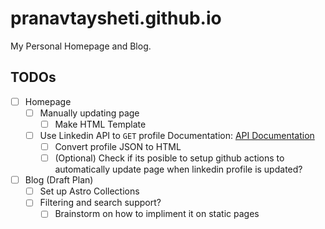 # pranavtaysheti.github.io

My Personal Homepage and Blog.

## TODOs

- [ ] Homepage
  - [ ] Manually updating page
    - [ ] Make HTML Template
  - [ ] Use Linkedin API to `GET` profile
      Documentation: [API Documentation](https://learn.microsoft.com/en-us/linkedin/shared/integrations/people/profile-api?context=linkedin%2Fconsumer%2Fcontext#retrieve-current-members-profile)
    - [ ] Convert profile JSON to HTML
    - [ ] (Optional) Check if its posible to setup github actions to automatically update page when
        linkedin profile is updated?

- [ ] Blog (Draft Plan)
  - [ ] Set up Astro Collections
  - [ ] Filtering and search support?
    - [ ] Brainstorm on how to impliment it on static pages
